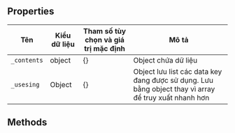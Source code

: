 ## Properties
<table class="table table-striped">
    <thead>
    <tr>
        <th>Tên</th>
        <th>Kiểu dữ liệu</th>
        <th>Tham số tùy chọn và giá trị mặc định</th>
        <th>Mô tả</th>
    </tr>
    </thead>
    <tbody>
    <tr>
        <td><code>_contents</code></td>
        <td>object</td>
        <td>{}</td>
        <td>Object chứa dữ liệu</td>
    </tr>
    <tr>
        <td><code>_usesing</code></td>
        <td>Object</td>
        <td>{}</td>
        <td>Object lưu list các data key đang được sử dụng. Lưu bằng object thay vì array để truy xuất nhanh hơn</td>
    </tr>
    </tbody>
</table>

## Methods
